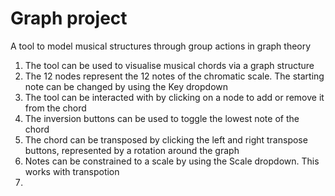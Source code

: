 # Graph project

A tool to model musical structures through group actions in graph theory 

1. The tool can be used to visualise musical chords via a graph structure
1. The 12 nodes represent the 12 notes of the chromatic scale. The starting note can be changed by using the Key dropdown
2. The tool can be interacted with by clicking on a node to add or remove it from the chord
3. The inversion buttons can be used to toggle the lowest note of the chord
4. The chord can be transposed by clicking the left and right transpose buttons, represented by a rotation around the graph
4. Notes can be constrained to a scale by using the Scale dropdown. This works with transpotion
5. 
